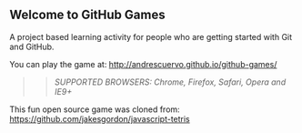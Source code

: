 ## Welcome to GitHub Games

A project based learning activity for people who are getting started with Git and GitHub.

You can play the game at: http://andrescuervo.github.io/github-games/

>> _*SUPPORTED BROWSERS*: Chrome, Firefox, Safari, Opera and IE9+_

This fun open source game was cloned from: https://github.com/jakesgordon/javascript-tetris
